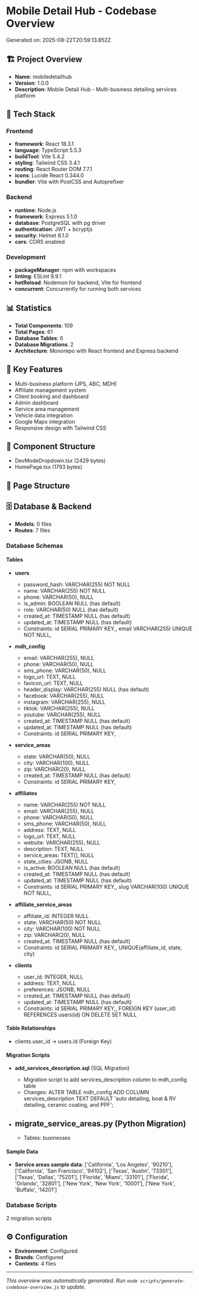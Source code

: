 # Mobile Detail Hub - Codebase Overview

Generated on: 2025-08-22T20:59:13.852Z

## 🏗️ Project Overview
- **Name**: mobiledetailhub
- **Version**: 1.0.0
- **Description**: Mobile Detail Hub - Multi-business detailing services platform

## 🚀 Tech Stack

### Frontend
- **framework**: React 18.3.1
- **language**: TypeScript 5.5.3
- **buildTool**: Vite 5.4.2
- **styling**: Tailwind CSS 3.4.1
- **routing**: React Router DOM 7.7.1
- **icons**: Lucide React 0.344.0
- **bundler**: Vite with PostCSS and Autoprefixer

### Backend
- **runtime**: Node.js
- **framework**: Express 5.1.0
- **database**: PostgreSQL with pg driver
- **authentication**: JWT + bcryptjs
- **security**: Helmet 8.1.0
- **cors**: CORS enabled

### Development
- **packageManager**: npm with workspaces
- **linting**: ESLint 9.9.1
- **hotReload**: Nodemon for backend, Vite for frontend
- **concurrent**: Concurrently for running both services

## 📊 Statistics
- **Total Components**: 109
- **Total Pages**: 61
- **Database Tables**: 6
- **Database Migrations**: 2
- **Architecture**: Monorepo with React frontend and Express backend

## 🔑 Key Features
- Multi-business platform (JPS, ABC, MDH)
- Affiliate management system
- Client booking and dashboard
- Admin dashboard
- Service area management
- Vehicle data integration
- Google Maps integration
- Responsive design with Tailwind CSS

## 📁 Component Structure
- DevModeDropdown.tsx (2429 bytes)
- HomePage.tsx (1793 bytes)


## 📄 Page Structure


## 🗄️ Database & Backend
- **Models**: 0 files
- **Routes**: 7 files

### Database Schemas
#### Tables
- **users**
  - password_hash: VARCHAR(255) NOT NULL
  - name: VARCHAR(255) NOT NULL
  - phone: VARCHAR(50), NULL
  - is_admin: BOOLEAN NULL (has default)
  - role: VARCHAR(50) NULL (has default)
  - created_at: TIMESTAMP NULL (has default)
  - updated_at: TIMESTAMP NULL (has default)
  - Constraints: id SERIAL PRIMARY KEY,, email VARCHAR(255) UNIQUE NOT NULL,

- **mdh_config**
  - email: VARCHAR(255), NULL
  - phone: VARCHAR(50), NULL
  - sms_phone: VARCHAR(50), NULL
  - logo_url: TEXT, NULL
  - favicon_url: TEXT, NULL
  - header_display: VARCHAR(255) NULL (has default)
  - facebook: VARCHAR(255), NULL
  - instagram: VARCHAR(255), NULL
  - tiktok: VARCHAR(255), NULL
  - youtube: VARCHAR(255), NULL
  - created_at: TIMESTAMP NULL (has default)
  - updated_at: TIMESTAMP NULL (has default)
  - Constraints: id SERIAL PRIMARY KEY,

- **service_areas**
  - state: VARCHAR(50), NULL
  - city: VARCHAR(100), NULL
  - zip: VARCHAR(20), NULL
  - created_at: TIMESTAMP NULL (has default)
  - Constraints: id SERIAL PRIMARY KEY,

- **affiliates**
  - name: VARCHAR(255) NOT NULL
  - email: VARCHAR(255), NULL
  - phone: VARCHAR(50), NULL
  - sms_phone: VARCHAR(50), NULL
  - address: TEXT, NULL
  - logo_url: TEXT, NULL
  - website: VARCHAR(255), NULL
  - description: TEXT, NULL
  - service_areas: TEXT[], NULL
  - state_cities: JSONB, NULL
  - is_active: BOOLEAN NULL (has default)
  - created_at: TIMESTAMP NULL (has default)
  - updated_at: TIMESTAMP NULL (has default)
  - Constraints: id SERIAL PRIMARY KEY,, slug VARCHAR(100) UNIQUE NOT NULL,

- **affiliate_service_areas**
  - affiliate_id: INTEGER NULL
  - state: VARCHAR(50) NOT NULL
  - city: VARCHAR(100) NOT NULL
  - zip: VARCHAR(20), NULL
  - created_at: TIMESTAMP NULL (has default)
  - Constraints: id SERIAL PRIMARY KEY,, UNIQUE(affiliate_id, state, city)

- **clients**
  - user_id: INTEGER, NULL
  - address: TEXT, NULL
  - preferences: JSONB, NULL
  - created_at: TIMESTAMP NULL (has default)
  - updated_at: TIMESTAMP NULL (has default)
  - Constraints: id SERIAL PRIMARY KEY,, FOREIGN KEY (user_id) REFERENCES users(id) ON DELETE SET NULL

#### Table Relationships
- clients.user_id → users.id (Foreign Key)

#### Migration Scripts
- **add_services_description.sql** (SQL Migration)
  - Migration script to add services_description column to mdh_config table
  - Changes: ALTER TABLE mdh_config ADD COLUMN services_description TEXT DEFAULT 'auto detailing, boat & RV detailing, ceramic coating, and PPF';

- **migrate_service_areas.py** (Python Migration)
  - 
  - Tables: businesses

#### Sample Data
- **Service areas sample data**: ['California', 'Los Angeles', '90210'],
        ['California', 'San Francisco', '94102'],
        ['Texas', 'Austin', '73301'],
        ['Texas', 'Dallas', '75201'],
        ['Florida', 'Miami', '33101'],
        ['Florida', 'Orlando', '32801'],
        ['New York', 'New York', '10001'],
        ['New York', 'Buffalo', '14201']



### Database Scripts
2 migration scripts

## ⚙️ Configuration
- **Environment**: Configured
- **Brands**: Configured
- **Contexts**: 4 files

---
*This overview was automatically generated. Run `node scripts/generate-codebase-overview.js` to update.*
